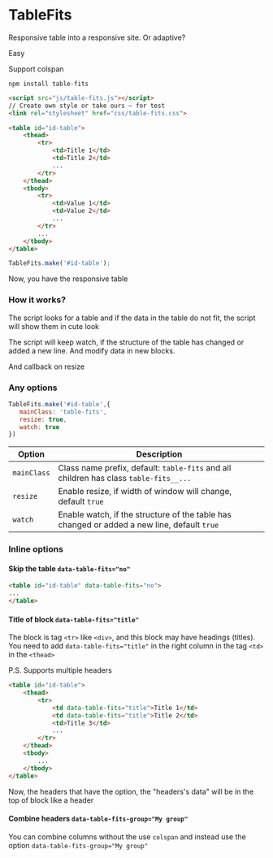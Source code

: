 # TableFits

Responsive table into a responsive site. Or adaptive?

Easy

Support colspan

```
npm install table-fits
```

```html
<script src="js/table-fits.js"></script>
// Create own style or take ours — for test
<link rel="stylesheet" href="css/table-fits.css">
```

```html
<table id="id-table">
    <thead>
        <tr>
            <td>Title 1</td>
            <td>Title 2</td>
            ...
        </tr>
    </thead>
    <tbody>
        <tr>
            <td>Value 1</td>
            <td>Value 2</td>
            ...
        </tr>
        ...
    </tbody>
</table>
```

```javascript
TableFits.make('#id-table');
```

Now, you have the responsive table

### How it works?

The script looks for a table and if the data in the table do not fit, the script will show them in cute look

The script will keep watch, if the structure of the table has changed or added a new line. And modify data in new blocks.

And callback on resize

### Any options

```javascript
TableFits.make('#id-table',{
   mainClass: 'table-fits',
   resize: true,
   watch: true
})
```

Option | Description
------ | -----------
`mainClass`|Class name prefix, default: `table-fits` and all children has class `table-fits__...`
`resize`|Enable resize, if width of window will change, default `true`
`watch`|Enable watch, if the structure of the table has changed or added a new line, default `true`

### Inline options

#### Skip the table `data-table-fits="no"`
```html
<table id="id-table" data-table-fits="no">
...
</table>
```

#### Title of block `data-table-fits="title"`

The block is tag `<tr>` like `<div>`, and this block may have headings (titles).
You need to add `data-table-fits="title"` in the right column in the tag `<td>` in the `<thead>`

P.S. Supports multiple headers

```html
<table id="id-table">
    <thead>
        <tr>
            <td data-table-fits="title">Title 1</td>
            <td data-table-fits="title">Title 2</td>
            <td>Title 3</td>
            ...
        </tr>
    </thead>
    <tbody>
        ...
    </tbody>
</table>
```

Now, the headers that have the option, the "headers's data" will be in the top of block like a header

#### Combine headers `data-table-fits-group="My group"`

You can combine columns without the use `colspan` and instead use the option `data-table-fits-group="My group"`
